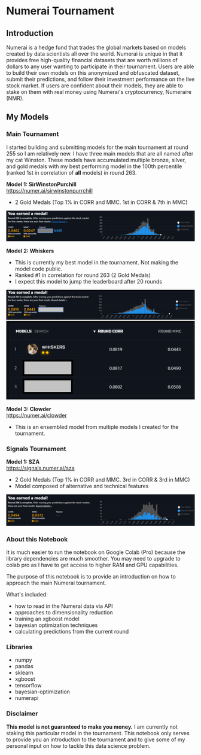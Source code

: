 # Numerai Tournament
## Introduction
Numerai is a hedge fund that trades the global markets based on models created by data scientists all over the world. Numerai is unique in that it provides free high-quality financial datasets that are worth millions of dollars to any user wanting to participate in their tournament. Users are able to build their own models on this anonymized and obfuscated dataset, submit their predictions, and follow their investment performance on the live stock market. If users are confident about their models, they are able to stake on them with real money using Numerai's cryptocurrency, Numeraire (NMR).

## My Models
### Main Tournament
I started building and submitting models for the main tournament at round 255 so I am relatively new. I have three main models that are all named after my cat Winston. These models have accumulated multiple bronze, silver, and gold medals with my best performing model in the 100th percentile (ranked 1st in correlation of **all** models) in round 263. 

**Model 1: SirWinstonPurchill** 
<br>https://numer.ai/sirwinstonpurrchill
* 2 Gold Medals (Top 1% in CORR and MMC. 1st in CORR & 7th in MMC)

![](numerai_goldmedals.png)

**Model 2: Whiskers**
* This is currently my best model in the tournament. Not making the model code public.
* Ranked #1 in correlation for round 263 (2 Gold Medals)
* I expect this model to jump the leaderboard after 20 rounds

![](numerai_263_gold.png)
![](round263_top1.png)

**Model 3: Clowder** 
<br>https://numer.ai/clowder
* This is an ensembled model from multiple models I created for the tournament. 

### Signals Tournament
**Model 1: SZA**
<br>https://signals.numer.ai/sza
* 2 Gold Medals (Top 1% in CORR and MMC. 3rd in CORR & 3rd in MMC)
* Model composed of alternative and technical features

![](r268_signals_gold.png)

### About this Notebook
It is much easier to run the notebook on Google Colab (Pro) because the library dependencies are much smoother. You may need to upgrade to colab pro as I have to get access to higher RAM and GPU capabilities.

The purpose of this notebook is to provide an introduction on how to approach the main Numerai tournament.

What's included:
* how to read in the Numerai data via API
* approaches to dimensionality reduction
* training an xgboost model 
* bayesian optimization techniques
* calculating predictions from the current round

### Libraries
* numpy
* pandas
* sklearn
* xgboost
* tensorflow
* bayesian-optimization
* numerapi

### Disclaimer
**This model is not guaranteed to make you money.** I am currently not staking this particular model in the tournament. This notebook only serves to provide you an introduction to the tournament and to give some of my personal input on how to tackle this data science problem. 
